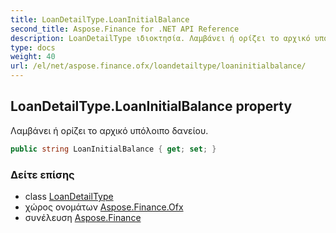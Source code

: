 ```yaml
---
title: LoanDetailType.LoanInitialBalance
second_title: Aspose.Finance for .NET API Reference
description: LoanDetailType ιδιοκτησία. Λαμβάνει ή ορίζει το αρχικό υπόλοιπο δανείου.
type: docs
weight: 40
url: /el/net/aspose.finance.ofx/loandetailtype/loaninitialbalance/
---
```

## LoanDetailType.LoanInitialBalance property

Λαμβάνει ή ορίζει το αρχικό υπόλοιπο δανείου.

```csharp
public string LoanInitialBalance { get; set; }
```

### Δείτε επίσης

* class [LoanDetailType](../)
* χώρος ονομάτων [Aspose.Finance.Ofx](../../loandetailtype/)
* συνέλευση [Aspose.Finance](../../../)


